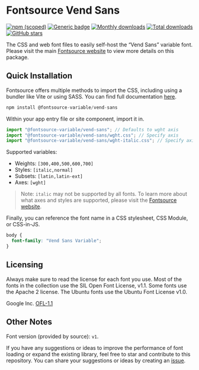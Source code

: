 # Fontsource Vend Sans

[![npm (scoped)](https://img.shields.io/npm/v/@fontsource-variable/vend-sans?color=brightgreen)](https://www.npmjs.com/package/@fontsource-variable/vend-sans) [![Generic badge](https://img.shields.io/badge/fontsource-passing-brightgreen)](https://github.com/fontsource/fontsource) [![Monthly downloads](https://badgen.net/npm/dm/@fontsource-variable/vend-sans)](https://github.com/fontsource/fontsource) [![Total downloads](https://badgen.net/npm/dt/@fontsource-variable/vend-sans)](https://github.com/fontsource/fontsource) [![GitHub stars](https://img.shields.io/github/stars/fontsource/fontsource.svg?style=social&label=Star)](https://github.com/fontsource/fontsource/stargazers)

The CSS and web font files to easily self-host the “Vend Sans” variable font. Please visit the main [Fontsource website](https://fontsource.org/fonts/vend-sans) to view more details on this package.

## Quick Installation

Fontsource offers multiple methods to import the CSS, including using a bundler like Vite or using SASS. You can find full documentation [here](https://fontsource.org/docs/getting-started/introduction).

```javascript
npm install @fontsource-variable/vend-sans
```

Within your app entry file or site component, import it in.

```javascript
import "@fontsource-variable/vend-sans"; // Defaults to wght axis
import "@fontsource-variable/vend-sans/wght.css"; // Specify axis
import "@fontsource-variable/vend-sans/wght-italic.css"; // Specify axis and style
```

Supported variables:
- Weights: `[300,400,500,600,700]`
- Styles: `[italic,normal]`
- Subsets: `[latin,latin-ext]`
- Axes: `[wght]`

> Note: `italic` may not be supported by all fonts. To learn more about what axes and styles are supported, please visit the [Fontsource website](https://fontsource.org/fonts/vend-sans).

Finally, you can reference the font name in a CSS stylesheet, CSS Module, or CSS-in-JS.

```css
body {
  font-family: "Vend Sans Variable";
}
```

## Licensing
Always make sure to read the license for each font you use. Most of the fonts in the collection use the SIL Open Font License, v1.1. Some fonts use the Apache 2 license. The Ubuntu fonts use the Ubuntu Font License v1.0.

Google Inc.
[OFL-1.1](http://scripts.sil.org/OFL)

## Other Notes
Font version (provided by source): `v1`.

If you have any suggestions or ideas to improve the performance of font loading or expand the existing library, feel free to star and contribute to this repository. You can share your suggestions or ideas by creating an [issue](https://github.com/fontsource/fontsource/issues).